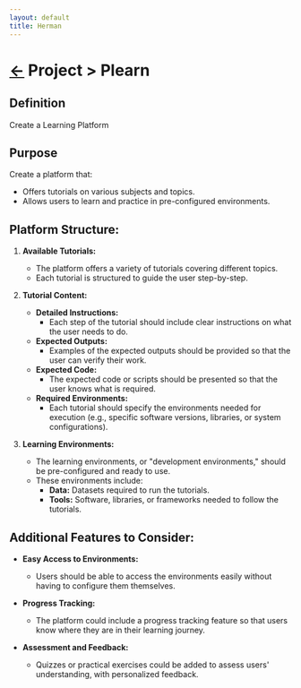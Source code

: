 ```yaml
---
layout: default
title: Herman
---
```



[//]: #(Reference)
[readme_home]:   ../index

# [&larr;][readme_home] Project > Plearn
## Definition
Create a Learning Platform

## Purpose
Create a platform that:
- Offers tutorials on various subjects and topics.
- Allows users to learn and practice in pre-configured environments.

## Platform Structure:

1. **Available Tutorials:**
   - The platform offers a variety of tutorials covering different topics.
   - Each tutorial is structured to guide the user step-by-step.

1. **Tutorial Content:**
   - **Detailed Instructions:** 
     - Each step of the tutorial should include clear instructions on what the user needs to do.
   - **Expected Outputs:** 
     - Examples of the expected outputs should be provided so that the user can verify their work.
   - **Expected Code:** 
     - The expected code or scripts should be presented so that the user knows what is required.
   - **Required Environments:**
     - Each tutorial should specify the environments needed for execution (e.g., specific software versions, libraries, or system configurations).

1. **Learning Environments:**
   - The learning environments, or "development environments," should be pre-configured and ready to use.
   - These environments include:
     - **Data:** Datasets required to run the tutorials.
     - **Tools:** Software, libraries, or frameworks needed to follow the tutorials.

## Additional Features to Consider:

- **Easy Access to Environments:**
  - Users should be able to access the environments easily without having to configure them themselves.

- **Progress Tracking:**
  - The platform could include a progress tracking feature so that users know where they are in their learning journey.

- **Assessment and Feedback:**
  - Quizzes or practical exercises could be added to assess users' understanding, with personalized feedback.

